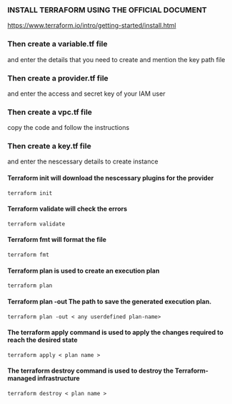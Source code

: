 ### INSTALL TERRAFORM USING THE OFFICIAL DOCUMENT

https://www.terraform.io/intro/getting-started/install.html

### Then create a variable.tf file

and enter the details that you need to create and mention the key path file 

### Then create a provider.tf file

and enter the access and secret key of your IAM user

### Then create a vpc.tf file

copy the code and follow the instructions

### Then create a key.tf file

and enter the nescessary details to create instance 

#### Terraform init will download the nescessary plugins for the provider

`terraform init`

#### Terraform validate will check the errors

`terraform validate`

#### Terraform fmt will format the file 

`terraform fmt`

#### Terraform plan is used to create an execution plan

`terraform plan`

#### Terraform plan -out The path to save the generated execution plan.

`terraform plan -out < any userdefined plan-name>`

#### The terraform apply command is used to apply the changes required to reach the desired state

`terraform apply < plan name >`

#### The terraform destroy command is used to destroy the Terraform-managed infrastructure

`terraform destroy < plan name >`


